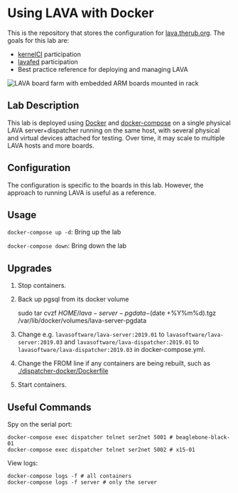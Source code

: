 # Using LAVA with Docker

This is the repository that stores the configuration for
[lava.therub.org](https://lava.therub.org/). The goals for this lab are:
- [kernelCI](https://kernelci.org/) participation
- [lavafed](https://federation.lavasoftware.org/) participation
- Best practice reference for deploying and managing LAVA

![LAVA board farm with embedded ARM boards mounted in
rack](documentation/lava-lab.jpg)

## Lab Description

This lab is deployed using [Docker](https://docs.docker.com/install/) and
[docker-compose](https://docs.docker.com/compose/install/) on a single physical
LAVA server+dispatcher running on the same host, with several physical and
virtual devices attached for testing. Over time, it may scale to multiple LAVA
hosts and more boards.

## Configuration

The configuration is specific to the boards in this lab. However, the approach
to running LAVA is useful as a reference.

## Usage

`docker-compose up -d`: Bring up the lab

`docker-compose down`: Bring down the lab

## Upgrades

1. Stop containers.
2. Back up pgsql from its docker volume

    sudo tar cvzf $HOME/lava-server-pgdata-$(date +%Y%m%d).tgz /var/lib/docker/volumes/lava-server-pgdata

3. Change e.g. `lavasoftware/lava-server:2019.01` to
`lavasoftware/lava-server:2019.03` and
`lavasoftware/lava-dispatcher:2019.01` to
`lavasoftware/lava-dispatcher:2019.03` in docker-compose.yml.
4. Change the FROM line if any containers are being rebuilt, such as
[./dispatcher-docker/Dockerfile](./dispatcher-docker/Dockerfile)
5. Start containers.

## Useful Commands

Spy on the serial port:

    docker-compose exec dispatcher telnet ser2net 5001 # beaglebone-black-01
    docker-compose exec dispatcher telnet ser2net 5002 # x15-01

View logs:

    docker-compose logs -f # all containers
    docker-compose logs -f server # only the server
